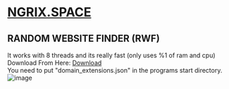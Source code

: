 # [NGRIX.SPACE](https://ngrix.space)
## RANDOM WEBSITE FINDER (RWF)
It works with 8 threads and its really fast (only uses %1 of ram and cpu)<br>
Download From Here: [Download](https://github.com/Hamzaless/NgrixRandomWebsiteFinder/releases/tag/1.0.0)<br>
You need to put "domain_extensions.json" in the programs start directory.<br>
![image](https://github.com/Hamzaless/NgrixRandomWebsiteFinder/assets/89343438/2e27644b-7d30-41cc-9585-c0543380f28c)
